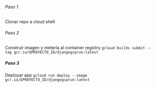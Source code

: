 ###### Paso 1
Clonar repo a cloud shell
###### Paso 2
Construir imagen y meterla al container registry
`gcloud builds submit --tag gcr.io/$PROYECTO_ID/djangogcprun:latest`
##### Paso 3
Deployar app
`gcloud run deploy --image gcr.io/$PROYECTO_ID/djangogcprun:latest`